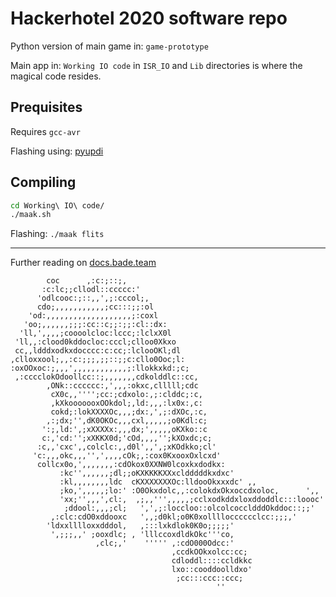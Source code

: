 # Hackerhotel 2020 software repo

Python version of main game in: `game-prototype`

Main app in: `Working IO code`
in `ISR_IO` and `Lib` directories is where the magical code resides.

## Prequisites

Requires `gcc-avr`

Flashing using: [pyupdi](https://github.com/mraardvark/pyupdi)

## Compiling

```bash
cd Working\ IO\ code/
./maak.sh
```

Flashing: `./maak flits`

---

Further reading on [docs.bade.team](https://docs.badge.team/badges/hackerhotel-2020/)

```
        coc      ,:c:;::;,
       :c:lc;;cllodl::ccccc:'
      'odlcooc:;::,,',;:cccol;,
      cdo;,,,,,,,,,,,;cc:::;;:ol
    'od:,,,,,,,,,,,,,,,,,,,;:coxl
   'oo;,,,,,,;;;:cc::c;;:;;:cl::dx:
  'll,',,,,;coooolcloc:lccc;:lclxX0l
 'll,,:clood0kddocloc:cccl;clloo0Xkxo
 cc,,ldddxodkxdocccc:c:cc;:lclooOKl;dl
,clloxxool;,,:c:;;;,;;::;;c:cllo0Ooc;l:
:oxOOxoc:;,,,',,,,,,,,,,,,;:llokkxkd:;c;
 ,:cccclokOdoollcc::;,,,,,,,cdkolddlc::cc,
        ,ONk::cccccc:,',,,:okxc,clllll;cdc
         cX0c,,'''';cc:;cdxolo:,;:clddc;:c,
         ,kXkooooooxOOkdol;,ld:,,,:lx0x:,c:
         cokd;:lokXXXXOc,,,;dx:,',;:dXOc,:c,
        ,:;dx;'',dK0OKOc,,,cxl,,,,,;o0Kdl:c;
       ':;,ld:',;xXXXXx:,,,dx;',,,,,oKXko::c
       c:,'cd:'';xXKKX0d;'cOd,,,,'';kXOxdc;c;
      :c,,'cxc',,colclc:,,d0l',,',;xKOdkko;cl'
     'c:,,,okc,,,'',',,,,cOk;,:cox0KxooxOxlcxd'
      collcx0o,',,,,,,,:cdOkox0XXNW0lcoxkxdodkx:
           :kc'',,,,,,;dl;;oKXKKKKXXxcldddddkxdxc'
           :kl,,,,,,,,ldc  cKXXXXXXXOc:lldooOkxxxdc' ,,
           ;ko,',,,,,;lo:' :O0Okxdolc,,:colokdxOkxoccdxoloc,      ',,
           'xx;'',,,',cl:,  ,;,,''',,,,,;cclxodkddxloxddoddlc:::loooc'
            ;ddool:,,,;cl;   ',',;:loccloo::olcolcoccldddOkddoc::;;'
         ,:clc:cdO0xddooxc   ',,;d0kl;o0K0xollllocccccclcc:;;;,'
        'ldxxlllloxxdddol,   ,:::lxkdlok0K0o;;;;;'
         ',;;;,,' ;ooxdlc; , 'lllccoxdldkOkc'''co,
                   ,clc;,'    ''''' ,:cdO000Odcc:'
                                    ,ccdkOOkxolcc:cc;
                                    cdloddl::::ccldkkc
                                    lxo::cooddoolldxo'
                                     ;cc:::ccc::ccc;
                                              ''
```
